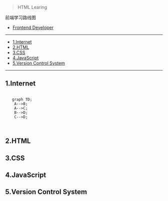 > HTML Learing

前端学习路线图

* [Frontend Developer](https://roadmap.sh/frontend)

---


- [1.Internet](#1internet)
- [2.HTML](#2html)
- [3.CSS](#3css)
- [4.JavaScript](#4javascript)
- [5.Version Control System](#5version-control-system)


---

## 1.Internet



```mermaid

   graph TD;
    A-->B;
    A-->C;
    B-->D;
    C-->D;



```





## 2.HTML




## 3.CSS




## 4.JavaScript






## 5.Version Control System 
